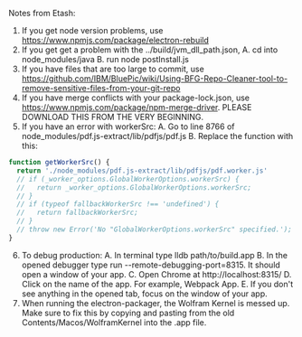 Notes from Etash:
1. If you get node version problems, use https://www.npmjs.com/package/electron-rebuild
2. If you get get a problem with the ../build/jvm_dll_path.json, 
  A. cd into node_modules/java
  B. run node postInstall.js
3. If you have files that are too large to commit, use https://github.com/IBM/BluePic/wiki/Using-BFG-Repo-Cleaner-tool-to-remove-sensitive-files-from-your-git-repo
4. If you have merge conflicts with your package-lock.json, use https://www.npmjs.com/package/npm-merge-driver. PLEASE DOWNLOAD THIS FROM THE VERY BEGINNING.
5. If you have an error with workerSrc:
  A. Go to line 8766 of node_modules/pdf.js-extract/lib/pdfjs/pdf.js
  B. Replace the function with this:
  ```javascript
  function getWorkerSrc() {
    return './node_modules/pdf.js-extract/lib/pdfjs/pdf.worker.js'
    // if (_worker_options.GlobalWorkerOptions.workerSrc) {
    //   return _worker_options.GlobalWorkerOptions.workerSrc;
    // }
    // if (typeof fallbackWorkerSrc !== 'undefined') {
    //   return fallbackWorkerSrc;
    // }
    // throw new Error('No "GlobalWorkerOptions.workerSrc" specified.');
  }
  ```
6. To debug production:
  A. In terminal type lldb path/to/build.app
  B. In the opened debugger type run --remote-debugging-port=8315. It should open a window of your app.
  C. Open Chrome at http://localhost:8315/
  D. Click on the name of the app. For example, Webpack App.
  E. If you don't see anything in the opened tab, focus on the window of your app.
7. When running the electron-packager, the Wolfram Kernel is messed up. Make sure to fix this by copying and pasting from the old Contents/Macos/WolframKernel into the .app file.

